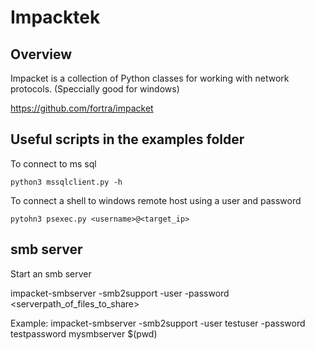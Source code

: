 # Impacktek

## Overview

Impacket is a collection of Python classes for working with network protocols. (Speccially good for windows)

https://github.com/fortra/impacket


## Useful scripts in the examples folder

To connect to ms sql

	python3 mssqlclient.py -h

To connect a shell to windows remote host using a user and password

	pytohn3 psexec.py <username>@<target_ip>


## smb server

Start an smb server

impacket-smbserver -smb2support -user <username> -password <password> <servername> <serverpath_of_files_to_share>

Example: impacket-smbserver -smb2support -user testuser -password testpassword mysmbserver $(pwd)